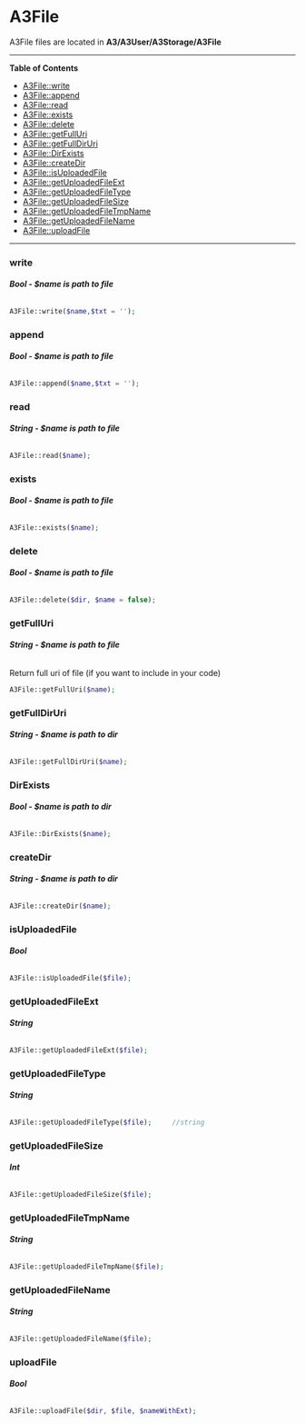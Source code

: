 # A3File

A3File files are located in **A3/A3User/A3Storage/A3File**

------------

**Table of Contents**

- [A3File::write](#write)
- [A3File::append](#append)
- [A3File::read](#read)
- [A3File::exists](#exists)
- [A3File::delete](#delete)
- [A3File::getFullUri](#getFullUri)
- [A3File::getFullDirUri](#getFullDirUri)
- [A3File::DirExists](#DirExists)
- [A3File::createDir](#createDir)
- [A3File::isUploadedFile](#isUploadedFile)
- [A3File::getUploadedFileExt](#getUploadedFileExt)
- [A3File::getUploadedFileType](#getUploadedFileType)
- [A3File::getUploadedFileSize](#getUploadedFileSize)
- [A3File::getUploadedFileTmpName](#getUploadedFileTmpName)
- [A3File::getUploadedFileName](#getUploadedFileName)
- [A3File::uploadFile](#uploadFile)

------------
### write
###### **Bool - $name is path to file**
```php
A3File::write($name,$txt = '');
```
### append
###### **Bool - $name is path to file**
```php
A3File::append($name,$txt = '');
```
### read
###### **String - $name is path to file**
```php
A3File::read($name);
```
### exists
###### **Bool - $name is path to file**
```php
A3File::exists($name);
```
### delete
###### **Bool - $name is path to file**
```php
A3File::delete($dir, $name = false);
```
### getFullUri
###### **String - $name is path to file**
Return full uri of file (if you want to include in your code)
```php
A3File::getFullUri($name);
```
### getFullDirUri
###### **String - $name is path to dir**
```php
A3File::getFullDirUri($name);
```
### DirExists
###### **Bool - $name is path to dir**
```php
A3File::DirExists($name);
```
### createDir
###### **String - $name is path to dir**
```php
A3File::createDir($name);
```
### isUploadedFile
###### **Bool**
```php
A3File::isUploadedFile($file);
```
### getUploadedFileExt
###### **String**
```php
A3File::getUploadedFileExt($file);
```
### getUploadedFileType
###### **String**
```php
A3File::getUploadedFileType($file);		//string
```
### getUploadedFileSize
###### **Int**
```php
A3File::getUploadedFileSize($file);
```
### getUploadedFileTmpName
###### **String**
```php
A3File::getUploadedFileTmpName($file);
```
### getUploadedFileName
###### **String**
```php
A3File::getUploadedFileName($file);
```
### uploadFile
###### **Bool**
```php
A3File::uploadFile($dir, $file, $nameWithExt);
```